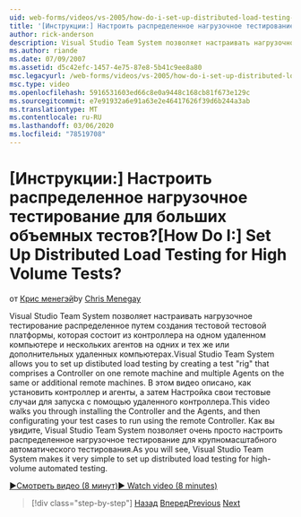 ```yaml
---
uid: web-forms/videos/vs-2005/how-do-i-set-up-distributed-load-testing-for-high-volume-tests
title: '[Инструкции:] Настроить распределенное нагрузочное тестирование для больших объемных тестов? | Документы Майкрософт'
author: rick-anderson
description: Visual Studio Team System позволяет настраивать нагрузочное тестирование распределенное путем создания тестовой тестовой платформы, которая состоит из контроллера на одном удаленном компьютере и мултипл...
ms.author: riande
ms.date: 07/09/2007
ms.assetid: d5c42efc-1457-4e75-87e8-5b41c9ee8a80
msc.legacyurl: /web-forms/videos/vs-2005/how-do-i-set-up-distributed-load-testing-for-high-volume-tests
msc.type: video
ms.openlocfilehash: 5916531603ed66c8e0a9448c168cb81f673e129c
ms.sourcegitcommit: e7e91932a6e91a63e2e46417626f39d6b244a3ab
ms.translationtype: MT
ms.contentlocale: ru-RU
ms.lasthandoff: 03/06/2020
ms.locfileid: "78519708"
---
```

# <a name="how-do-i-set-up-distributed-load-testing-for-high-volume-tests"></a><span data-ttu-id="98b7a-104">[Инструкции:] Настроить распределенное нагрузочное тестирование для больших объемных тестов?</span><span class="sxs-lookup"><span data-stu-id="98b7a-104">[How Do I:] Set Up Distributed Load Testing for High Volume Tests?</span></span>

<span data-ttu-id="98b7a-105">от [Крис менегэй](https://twitter.com/CMenegay)</span><span class="sxs-lookup"><span data-stu-id="98b7a-105">by [Chris Menegay](https://twitter.com/CMenegay)</span></span>

<span data-ttu-id="98b7a-106">Visual Studio Team System позволяет настраивать нагрузочное тестирование распределенное путем создания тестовой тестовой платформы, которая состоит из контроллера на одном удаленном компьютере и нескольких агентов на одних и тех же или дополнительных удаленных компьютерах.</span><span class="sxs-lookup"><span data-stu-id="98b7a-106">Visual Studio Team System allows you to set up distibuted load testing by creating a test "rig" that comprises a Controller on one remote machine and multiple Agents on the same or additional remote machines.</span></span> <span data-ttu-id="98b7a-107">В этом видео описано, как установить контроллер и агенты, а затем Настройка свои тестовые случаи для запуска с помощью удаленного контроллера.</span><span class="sxs-lookup"><span data-stu-id="98b7a-107">This video walks you through installing the Controller and the Agents, and then configurating your test cases to run using the remote Controller.</span></span> <span data-ttu-id="98b7a-108">Как вы увидите, Visual Studio Team System позволяет очень просто настроить распределенное нагрузочное тестирование для крупномасштабного автоматического тестирования.</span><span class="sxs-lookup"><span data-stu-id="98b7a-108">As you will see, Visual Studio Team System makes it very simple to set up distributed load testing for high-volume automated testing.</span></span>

[<span data-ttu-id="98b7a-109">&#9654;Смотреть видео (8 минут)</span><span class="sxs-lookup"><span data-stu-id="98b7a-109">&#9654; Watch video (8 minutes)</span></span>](https://channel9.msdn.com/Blogs/ASP-NET-Site-Videos/how-do-i-set-up-distributed-load-testing-for-high-volume-tests)

> [!div class="step-by-step"]
> <span data-ttu-id="98b7a-110">[Назад](how-do-i-tune-web-application-performance-with-profiling.md)
> [Вперед](how-do-i-enforce-coding-standards-with-code-analysis.md)</span><span class="sxs-lookup"><span data-stu-id="98b7a-110">[Previous](how-do-i-tune-web-application-performance-with-profiling.md)
[Next](how-do-i-enforce-coding-standards-with-code-analysis.md)</span></span>

